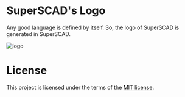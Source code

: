 # SuperSCAD's Logo

Any good language is defined by itself. So, the logo of SuperSCAD is generated in SuperSCAD.

![logo](SuperSCAD.logo.png "SuperSCAD")

# License

This project is licensed under the terms of the [MIT license](LICENSE).
